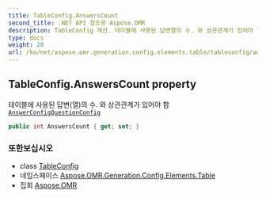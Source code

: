 ```yaml
---
title: TableConfig.AnswersCount
second_title: .NET API 참조용 Aspose.OMR
description: TableConfig 재산. 테이블에 사용된 답변열의 수. 와 상관관계가 있어야 함AnswerConfigQuestionConfig
type: docs
weight: 20
url: /ko/net/aspose.omr.generation.config.elements.table/tableconfig/answerscount/
---
```

## TableConfig.AnswersCount property

테이블에 사용된 답변(열)의 수. 와 상관관계가 있어야 함[`AnswerConfig`](../../../aspose.omr.generation.config.elements.parents/answerconfig/)[`QuestionConfig`](../../questionconfig/)

```csharp
public int AnswersCount { get; set; }
```

### 또한보십시오

* class [TableConfig](../)
* 네임스페이스 [Aspose.OMR.Generation.Config.Elements.Table](../../tableconfig/)
* 집회 [Aspose.OMR](../../../)


